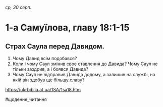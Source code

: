 
_ср, 30 серп._

# 1-а Самуїлова, главу 18:1-15

## Страх Саула перед Давидом.
1. Чому Давид всім подобався?
2. Коли і чому Саул змінив своє ставлення до Давида? Чому Саул не тільки заздрив, а і боявся Давида?
3. Чому Саул не відправив Давида додому, а залишив на службі, на якій він здобув ще більшу славу?

https://ukrbiblia.at.ua/1SA/1sa18.htm 

#щоденне_читання
